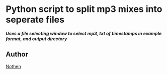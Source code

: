 Python script to split mp3 mixes into seperate files
===========================================================
_**Uses a file selecting window to select mp3, txt of timestamps in example format, and output directory**_

## Author
[Nothen](https://github.com/Nothenn)
